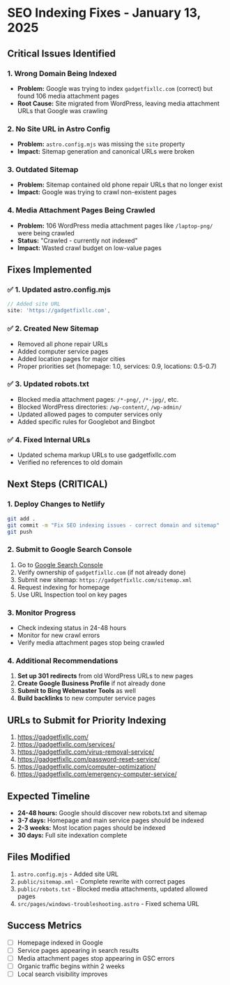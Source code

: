 # SEO Indexing Fixes - January 13, 2025

## Critical Issues Identified

### 1. **Wrong Domain Being Indexed**
- **Problem:** Google was trying to index `gadgetfixllc.com` (correct) but found 106 media attachment pages
- **Root Cause:** Site migrated from WordPress, leaving media attachment URLs that Google was crawling

### 2. **No Site URL in Astro Config**
- **Problem:** `astro.config.mjs` was missing the `site` property
- **Impact:** Sitemap generation and canonical URLs were broken

### 3. **Outdated Sitemap**
- **Problem:** Sitemap contained old phone repair URLs that no longer exist
- **Impact:** Google was trying to crawl non-existent pages

### 4. **Media Attachment Pages Being Crawled**
- **Problem:** 106 WordPress media attachment pages like `/laptop-png/` were being crawled
- **Status:** "Crawled - currently not indexed"
- **Impact:** Wasted crawl budget on low-value pages

## Fixes Implemented

### ✅ 1. Updated astro.config.mjs
```javascript
// Added site URL
site: 'https://gadgetfixllc.com',
```

### ✅ 2. Created New Sitemap
- Removed all phone repair URLs
- Added computer service pages
- Added location pages for major cities
- Proper priorities set (homepage: 1.0, services: 0.9, locations: 0.5-0.7)

### ✅ 3. Updated robots.txt
- Blocked media attachment pages: `/*-png/`, `/*-jpg/`, etc.
- Blocked WordPress directories: `/wp-content/`, `/wp-admin/`
- Updated allowed pages to computer services only
- Added specific rules for Googlebot and Bingbot

### ✅ 4. Fixed Internal URLs
- Updated schema markup URLs to use gadgetfixllc.com
- Verified no references to old domain

## Next Steps (CRITICAL)

### 1. **Deploy Changes to Netlify**
```bash
git add .
git commit -m "Fix SEO indexing issues - correct domain and sitemap"
git push
```

### 2. **Submit to Google Search Console**
1. Go to [Google Search Console](https://search.google.com/search-console)
2. Verify ownership of `gadgetfixllc.com` (if not already done)
3. Submit new sitemap: `https://gadgetfixllc.com/sitemap.xml`
4. Request indexing for homepage
5. Use URL Inspection tool on key pages

### 3. **Monitor Progress**
- Check indexing status in 24-48 hours
- Monitor for new crawl errors
- Verify media attachment pages stop being crawled

### 4. **Additional Recommendations**
1. **Set up 301 redirects** from old WordPress URLs to new pages
2. **Create Google Business Profile** if not already done
3. **Submit to Bing Webmaster Tools** as well
4. **Build backlinks** to new computer service pages

## URLs to Submit for Priority Indexing

1. https://gadgetfixllc.com/
2. https://gadgetfixllc.com/services/
3. https://gadgetfixllc.com/virus-removal-service/
4. https://gadgetfixllc.com/password-reset-service/
5. https://gadgetfixllc.com/computer-optimization/
6. https://gadgetfixllc.com/emergency-computer-service/

## Expected Timeline

- **24-48 hours:** Google should discover new robots.txt and sitemap
- **3-7 days:** Homepage and main service pages should be indexed
- **2-3 weeks:** Most location pages should be indexed
- **30 days:** Full site indexation complete

## Files Modified

1. `astro.config.mjs` - Added site URL
2. `public/sitemap.xml` - Complete rewrite with correct pages
3. `public/robots.txt` - Blocked media attachments, updated allowed pages
4. `src/pages/windows-troubleshooting.astro` - Fixed schema URL

## Success Metrics

- [ ] Homepage indexed in Google
- [ ] Service pages appearing in search results
- [ ] Media attachment pages stop appearing in GSC errors
- [ ] Organic traffic begins within 2 weeks
- [ ] Local search visibility improves